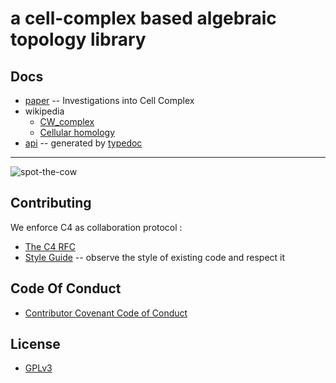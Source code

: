 # a cell-complex based algebraic topology library

## Docs

- [paper](https://xieyuheng.github.io/writing/investigations-into-cell-complex.html) -- Investigations into Cell Complex
- wikipedia
  - [CW_complex](https://en.wikipedia.org/wiki/CW_complex)
  - [Cellular homology](https://en.wikipedia.org/wiki/Cellular_homology)
- [api](https://api.cell-complex.surge.sh) -- generated by [typedoc](https://github.com/TypeStrong/typedoc)

------

![spot-the-cow](https://github.com/xieyuheng/image-link/blob/master/homotopy/spot-the-cow.gif)

## Contributing

We enforce C4 as collaboration protocol :
- [The C4 RFC](https://rfc.zeromq.org/spec:42/C4)
- [Style Guide](STYLE-GUIDE.md) -- observe the style of existing code and respect it

## Code Of Conduct

- [Contributor Covenant Code of Conduct](CODE-OF-CONDUCT.md)

## License

- [GPLv3](LICENSE)
